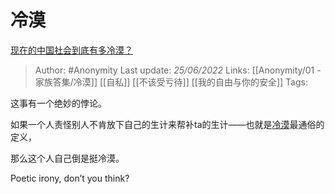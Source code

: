 # 冷漠
[现在的中国社会到底有多冷漠？](https://www.zhihu.com/question/538025581/answer/2539194102)

> Author: #Anonymity 
Last update: *25/06/2022* 
Links: [[Anonymity/01 - 家族答集/冷漠]] [[自私]] [[不该受亏待]] [[我的自由与你的安全]]
Tags: 

这事有一个绝妙的悖论。

如果一个人责怪别人不肯放下自己的生计来帮补ta的生计——也就是[冷漠](https://www.zhihu.com/search?q=%E5%86%B7%E6%BC%A0&search_source=Entity&hybrid_search_source=Entity&hybrid_search_extra=%7B%22sourceType%22%3A%22answer%22%2C%22sourceId%22%3A2539194102%7D)最通俗的定义，

那么这个人自己倒是挺冷漠。

Poetic irony, don’t you think?